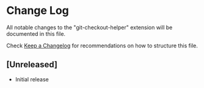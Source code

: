 # Change Log

All notable changes to the "git-checkout-helper" extension will be documented in this file.

Check [Keep a Changelog](http://keepachangelog.com/) for recommendations on how to structure this file.

## [Unreleased]

- Initial release